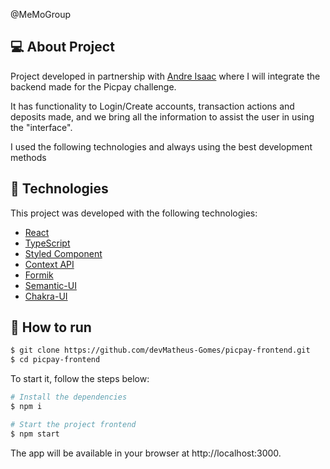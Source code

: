 @MeMoGroup

## 💻 About Project
Project developed in partnership with [Andre Isaac](https://github.com/devAndre-Isaac) where I will integrate the backend made for the Picpay challenge. 

It has functionality to Login/Create accounts, transaction actions and deposits made, and we bring all the information to assist the user in using the "interface".

I used the following technologies and always using the best development methods


## 🧪 Technologies
This project was developed with the following technologies:

- [React](https://reactjs.org)
- [TypeScript](https://www.typescriptlang.org/)
- [Styled Component](https://styled-components.com/)
- [Context API](https://pt-br.reactjs.org/docs/context.html)
- [Formik](https://formik.org/docs/examples/typescript)
- [Semantic-UI](https://react.semantic-ui.com/)
- [Chakra-UI](https://chakra-ui.com/)

## 🚀 How to run

```bash
$ git clone https://github.com/devMatheus-Gomes/picpay-frontend.git
$ cd picpay-frontend
```

To start it, follow the steps below:
```bash
# Install the dependencies
$ npm i

# Start the project frontend
$ npm start

```
The app will be available in your browser at http://localhost:3000.


